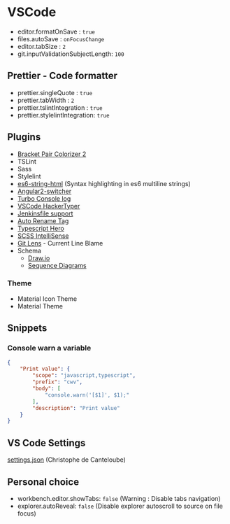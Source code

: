  # VSCode

- editor.formatOnSave : `true`
- files.autoSave : `onFocusChange`
- editor.tabSize : `2`
- git.inputValidationSubjectLength: `100`

## Prettier - Code formatter

- prettier.singleQuote : `true`
- prettier.tabWidth : `2`
- prettier.tslintIntegration : `true`
- prettier.stylelintIntegration: `true`

## Plugins

- [Bracket Pair Colorizer 2](https://marketplace.visualstudio.com/items?itemName=CoenraadS.bracket-pair-colorizer-2)
- TSLint
- Sass
- Stylelint
- [es6-string-html](https://marketplace.visualstudio.com/items?itemName=Tobermory.es6-string-html) (Syntax highlighting in es6 multiline strings)
- [Angular2-switcher](https://marketplace.visualstudio.com/items?itemName=infinity1207.angular2-switcher)
- [Turbo Console log](https://marketplace.visualstudio.com/items?itemName=ChakrounAnas.turbo-console-log)
- [VSCode HackerTyper](https://marketplace.visualstudio.com/items?itemName=jevakallio.vscode-hacker-typer)
- [Jenkinsfile support](https://marketplace.visualstudio.com/items?itemName=secanis.jenkinsfile-support)
- [Auto Rename Tag](https://marketplace.visualstudio.com/items?itemName=formulahendry.auto-rename-tag)
- [Typescript Hero](https://marketplace.visualstudio.com/items?itemName=rbbit.typescript-hero)
- [SCSS IntelliSense](https://marketplace.visualstudio.com/items?itemName=mrmlnc.vscode-scss)
- [Git Lens](https://marketplace.visualstudio.com/items?itemName=eamodio.gitlens) - Current Line Blame
- Schema
	- [Draw.io](https://marketplace.visualstudio.com/items?itemName=hediet.vscode-drawio)
	- [Sequence Diagrams](https://marketplace.visualstudio.com/items?itemName=AleksandarDev.vscode-sequence-diagrams)

### Theme

- Material Icon Theme
- Material Theme

## Snippets

### Console warn a variable

```json
{
	"Print value": {
		"scope": "javascript,typescript",
		"prefix": "cwv",
		"body": [
			"console.warn('[$1]', $1);"    
		],
		"description": "Print value"
	}
}
```
 
## VS Code Settings

[settings.json](https://gist.github.com/chris2cant/e84a26a570932014711eed459353bbc3) (Christophe de Canteloube)

## Personal choice

- workbench.editor.showTabs: `false` (Warning : Disable tabs navigation)
- explorer.autoReveal: `false` (Disable explorer autoscroll to source on file focus)
